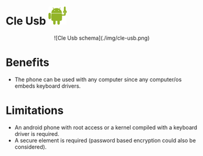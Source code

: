 Cle Usb ![Cle Usb logo](./img/logo.png)
=======
<p align="center">
![Cle Usb schema](./img/cle-usb.png)
</p>

Benefits
========

* The phone can be used with any computer since any computer/os embeds keyboard drivers.

Limitations
===========

* An android phone with root access or a kernel compiled with a keyboard driver is required.
* A secure element is required (password based encryption could also be considered).